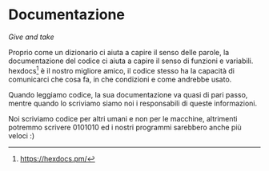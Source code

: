 # Documentazione

*Give and take*

Proprio come un dizionario ci aiuta a capire il senso delle parole, la
documentazione del codice ci aiuta a capire il senso di funzioni e variabili.
hexdocs[^1] è il nostro migliore amico, il codice stesso ha la capacità di
comunicarci che cosa fa, in che condizioni e come andrebbe usato.

Quando leggiamo codice, la sua documentazione va quasi di pari passo, mentre
quando lo scriviamo siamo noi i responsabili di queste informazioni.

Noi scriviamo codice per altri umani e non per le macchine, altrimenti potremmo
scrivere 0101010 ed i nostri programmi sarebbero anche più veloci :)

[^1]: https://hexdocs.pm/
